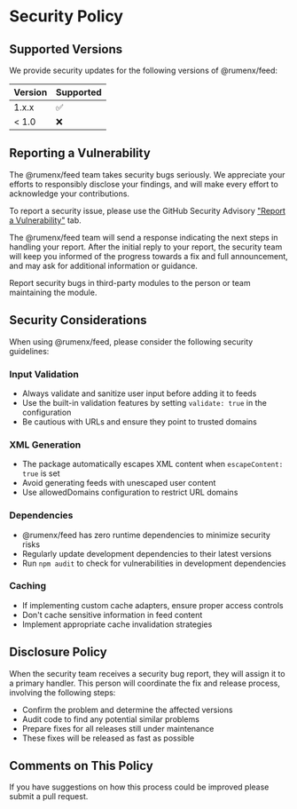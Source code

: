 # Security Policy

## Supported Versions

We provide security updates for the following versions of @rumenx/feed:

| Version | Supported          |
| ------- | ------------------ |
| 1.x.x   | :white_check_mark: |
| < 1.0   | :x:                |

## Reporting a Vulnerability

The @rumenx/feed team takes security bugs seriously. We appreciate your efforts to responsibly disclose your findings, and will make every effort to acknowledge your contributions.

To report a security issue, please use the GitHub Security Advisory ["Report a Vulnerability"](https://github.com/RumenDamyanov/npm-feed/security/advisories/new) tab.

The @rumenx/feed team will send a response indicating the next steps in handling your report. After the initial reply to your report, the security team will keep you informed of the progress towards a fix and full announcement, and may ask for additional information or guidance.

Report security bugs in third-party modules to the person or team maintaining the module.

## Security Considerations

When using @rumenx/feed, please consider the following security guidelines:

### Input Validation

- Always validate and sanitize user input before adding it to feeds
- Use the built-in validation features by setting `validate: true` in the configuration
- Be cautious with URLs and ensure they point to trusted domains

### XML Generation

- The package automatically escapes XML content when `escapeContent: true` is set
- Avoid generating feeds with unescaped user content
- Use allowedDomains configuration to restrict URL domains

### Dependencies

- @rumenx/feed has zero runtime dependencies to minimize security risks
- Regularly update development dependencies to their latest versions
- Run `npm audit` to check for vulnerabilities in development dependencies

### Caching

- If implementing custom cache adapters, ensure proper access controls
- Don't cache sensitive information in feed content
- Implement appropriate cache invalidation strategies

## Disclosure Policy

When the security team receives a security bug report, they will assign it to a primary handler. This person will coordinate the fix and release process, involving the following steps:

- Confirm the problem and determine the affected versions
- Audit code to find any potential similar problems
- Prepare fixes for all releases still under maintenance
- These fixes will be released as fast as possible

## Comments on This Policy

If you have suggestions on how this process could be improved please submit a pull request.